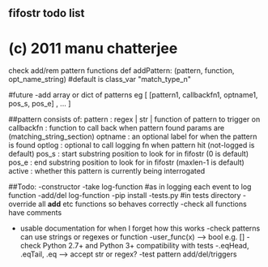 ## fifostr todo list
#
#  (c) 2011 manu chatterjee 

check add/rem pattern functions
def addPattern: (pattern, function, opt_name_string) #default is class_var "match_type_n"



#future
-add array or dict of patterns  eg
	[
		[pattern1, callbackfn1, optname1,  pos_s, pos_e] ,
		...
	]


##pattern consists of:
	pattern 	: regex | str | function of pattern to trigger on
	callbackfn 	: function to call back when pattern found
		params are (matching_string_section) 
	optname 	: an optional label for when the pattern is found
	optlog		: optional to call logging fn when pattern hit (not-logged is default)
	pos_s		: start substring position to look for in fifostr (0 is default)
	pos_e		: end substring position to look for in fifostr (maxlen-1 is default)
	active		: whether this pattern is currently being interrogated

##Todo:
-constructor 
	-take log-function #as in logging each event to log function
-add/del log-function
-pip install
-tests.py  #in tests directory
-override all __add__ etc functions so behaves correctly
-check all functions have comments
- usable documentation for when I forget how this works
-check patterns can use strings or regexes or function 
	-user_func(x) --> bool 
		e.g. []
-check Python 2.7+ and Python 3+ compatibility with tests
-.eqHead, .eqTail, .eq --> accept str or regex?
-test pattern add/del/triggers